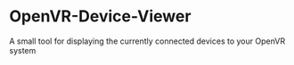 # OpenVR-Device-Viewer
A small tool for displaying the currently connected devices to your OpenVR system
